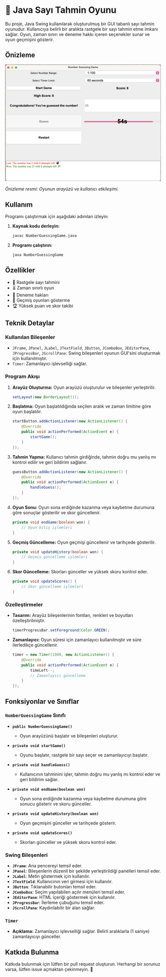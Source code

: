 # 🎉 Java Sayı Tahmin Oyunu

Bu proje, Java Swing kullanılarak oluşturulmuş bir GUI tabanlı sayı tahmin oyunudur. Kullanıcıya belirli bir aralıkta rastgele bir sayı tahmin etme imkanı sağlar. Oyun, zaman sınırı ve deneme hakkı içeren seçenekler sunar ve oyun geçmişini gösterir.

## Önizleme

<img src="./image.png" alt="Oyun Önizlemesi" width="600"/>

*Önizleme resmi: Oyunun arayüzü ve kullanıcı etkileşimi.*

## Kullanım

Programı çalıştırmak için aşağıdaki adımları izleyin:

1. **Kaynak kodu derleyin:**
    ```sh
    javac NumberGuessingGame.java
    ```

2. **Programı çalıştırın:**
    ```sh
    java NumberGuessingGame
    ```

## Özellikler

- 🎯 Rastgele sayı tahmini
- ⏳ Zaman sınırlı oyun
- 🧩 Deneme hakları
- 📜 Geçmiş oyunları gösterme
- 🏆 Yüksek puan ve skor takibi

## Teknik Detaylar

### Kullanılan Bileşenler

- `JFrame`, `JPanel`, `JLabel`, `JTextField`, `JButton`, `JComboBox`, `JEditorPane`, `JProgressBar`, `JScrollPane`: Swing bileşenleri oyunun GUI'sini oluşturmak için kullanılmıştır.
- `Timer`: Zamanlayıcı işlevselliği sağlar.

### Program Akışı

1. **Arayüz Oluşturma:**
    Oyun arayüzü oluşturulur ve bileşenler yerleştirilir.
    ```java
    setLayout(new BorderLayout());
    ```

2. **Başlatma:**
    Oyun başlatıldığında seçilen aralık ve zaman limitine göre oyun başlatılır.
    ```java
    startButton.addActionListener(new ActionListener() {
        @Override
        public void actionPerformed(ActionEvent e) {
            startGame();
        }
    });
    ```

3. **Tahmin Yapma:**
    Kullanıcı tahmin girdiğinde, tahmin doğru mu yanlış mı kontrol edilir ve geri bildirim sağlanır.
    ```java
    guessButton.addActionListener(new ActionListener() {
        @Override
        public void actionPerformed(ActionEvent e) {
            handleGuess();
        }
    });
    ```

4. **Oyun Sonu:**
    Oyun sona erdiğinde kazanma veya kaybetme durumuna göre sonuçlar gösterilir ve skor güncellenir.
    ```java
    private void endGame(boolean won) {
        // Oyun bitiş işlemleri
    }
    ```

5. **Geçmiş Güncelleme:**
    Oyun geçmişi güncellenir ve tarihçede gösterilir.
    ```java
    private void updateHistory(boolean won) {
        // Geçmiş güncelleme işlemleri
    }
    ```

6. **Skor Güncelleme:**
    Skorları günceller ve yüksek skoru kontrol eder.
    ```java
    private void updateScores() {
        // Skor güncelleme işlemleri
    }
    ```

### Özelleştirmeler

- **Tasarım:**
    Arayüz bileşenlerinin fontları, renkleri ve boyutları özelleştirilmiştir.
    ```java
    timerProgressBar.setForeground(Color.GREEN);
    ```

- **Zamanlayıcı:**
    Oyun süresi için zamanlayıcı kullanılmıştır ve süre ilerledikçe güncellenir.
    ```java
    timer = new Timer(1000, new ActionListener() {
        @Override
        public void actionPerformed(ActionEvent e) {
            timeLeft--;
            // Zamanlayıcı güncelleme
        }
    });
    ```

## Fonksiyonlar ve Sınıflar

### `NumberGuessingGame` Sınıfı

- **`public NumberGuessingGame()`**
  - Oyun arayüzünü başlatır ve bileşenleri oluşturur.

- **`private void startGame()`**
  - Oyunu başlatır, rastgele bir sayı seçer ve zamanlayıcıyı başlatır.

- **`private void handleGuess()`**
  - Kullanıcının tahminini işler, tahmin doğru mu yanlış mı kontrol eder ve geri bildirim sağlar.

- **`private void endGame(boolean won)`**
  - Oyun sona erdiğinde kazanma veya kaybetme durumuna göre sonucu gösterir ve skoru günceller.

- **`private void updateHistory(boolean won)`**
  - Oyun geçmişini günceller ve tarihçede gösterir.

- **`private void updateScores()`**
  - Skorları günceller ve yüksek skoru kontrol eder.

### Swing Bileşenleri

- **`JFrame`**: Ana pencereyi temsil eder.
- **`JPanel`**: Bileşenlerin düzenli bir şekilde yerleştirildiği panelleri temsil eder.
- **`JLabel`**: Metin göstermek için kullanılır.
- **`JTextField`**: Kullanıcının veri girmesi için kullanılır.
- **`JButton`**: Tıklanabilir butonları temsil eder.
- **`JComboBox`**: Seçim yapılabilen açılır menüleri temsil eder.
- **`JEditorPane`**: HTML içeriği göstermek için kullanılır.
- **`JProgressBar`**: İlerleme çubuğunu temsil eder.
- **`JScrollPane`**: Kaydırılabilir bir alan sağlar.

### `Timer`

- **Açıklama:** Zamanlayıcı işlevselliği sağlar. Belirli aralıklarla (1 saniye) zamanlayıcıyı günceller.

## Katkıda Bulunma

Katkıda bulunmak için lütfen bir pull request oluşturun. Herhangi bir sorunuz varsa, lütfen issue açmaktan çekinmeyin. 🚀